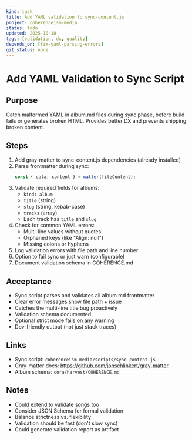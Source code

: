 ```yaml
---
kind: task
title: Add YAML validation to sync-content.js
project: coherenceism-media
status: todo
updated: 2025-10-18
tags: [validation, dx, quality]
depends_on: [fix-yaml-parsing-errors]
git_status: none
---
```


# Add YAML Validation to Sync Script

## Purpose
Catch malformed YAML in album.md files during sync phase, before build fails or generates broken HTML. Provides better DX and prevents shipping broken content.

## Steps
1. Add gray-matter to sync-content.js dependencies (already installed)
2. Parse frontmatter during sync:
   ```js
   const { data, content } = matter(fileContent);
   ```
3. Validate required fields for albums:
   - `kind: album`
   - `title` (string)
   - `slug` (string, kebab-case)
   - `tracks` (array)
   - Each track has `title` and `slug`
4. Check for common YAML errors:
   - Multi-line values without quotes
   - Orphaned keys (like "Align: null")
   - Missing colons or hyphens
5. Log validation errors with file path and line number
6. Option to fail sync or just warn (configurable)
7. Document validation schema in COHERENCE.md

## Acceptance
- Sync script parses and validates all album.md frontmatter
- Clear error messages show file path + issue
- Catches the multi-line title bug proactively
- Validation schema documented
- Optional strict mode fails on any warning
- Dev-friendly output (not just stack traces)

## Links
- Sync script: `coherenceism-media/scripts/sync-content.js`
- Gray-matter docs: https://github.com/jonschlinkert/gray-matter
- Album schema: `cora/harvest/COHERENCE.md`

## Notes
- Could extend to validate songs too
- Consider JSON Schema for formal validation
- Balance strictness vs. flexibility
- Validation should be fast (don't slow sync)
- Could generate validation report as artifact
